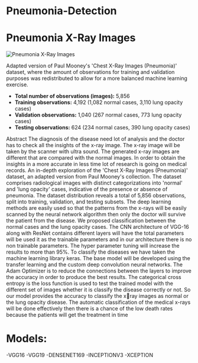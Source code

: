 # Pneumonia-Detection
# Pneumonia X-Ray Images

![Pneumonia X-Ray Images](https://storage.googleapis.com/kaggle-datasets-images/661308/1166777/3f1da6fe1f06a4b75feab9d7a8aa8339/dataset-cover.png?t=2020-06-19-23-15-03)

Adapted version of Paul Mooney's 'Chest X-Ray Images (Pneumonia)' dataset, where the amount of observations for training and validation purposes was redistributed to allow for a more balanced machine learning exercise.

- **Total number of observations (images):** 5,856
- **Training observations:** 4,192 (1,082 normal cases, 3,110 lung opacity cases)
- **Validation observations:** 1,040 (267 normal cases, 773 lung opacity cases)
- **Testing observations:** 624 (234 normal cases, 390 lung opacity cases)


Abstract
The diagnosis of the disease need lot of analysis and the doctor has to check all the insights 
of the x-ray image. The x-ray image will be taken by the scanner with ultra sound. The 
generated x-ray images are different that are compared with the normal images. In order to 
obtain the insights in a more accurate in less time lot of research is going on medical 
records. An in-depth exploration of the 'Chest X-Ray Images (Pneumonia)' dataset, an 
adapted version from Paul Mooney's collection. The dataset comprises radiological images 
with distinct categorizations into 'normal' and 'lung opacity' cases, indicative of the 
presence or absence of pneumonia. The dataset distribution reveals a total of 5,856 
observations, split into training, validation, and testing subsets. The deep learning methods 
are easily used so that the patterns from the x-rays will be easily scanned by the neural 
network algorithm then only the doctor will survive the patient from the disease. We 
proposed classification between the normal cases and the lung opacity cases. The CNN 
architecture of VGG-16 along with ResNet contains different layers will have the total 
parameters will be used it as the trainable parameters and in our architecture there is no 
non trainable parameters. The hyper parameter tuning will increase the results to more than 
95%. To classify the diseases we have taken the machine learning library keras. The base 
model will be developed using the transfer learning and the custom deep convolution neural 
networks. The Adam Optimizer is to reduce the connections between the layers to improve 
the accuracy in order to produce the best results. The categorical cross entropy is the loss 
function is used to test the trained model with the different set of images whether it is 
classify the disease correctly or not. So our model provides the accuracy to classify the xray images as normal or the lung opacity disease. The automatic classification of the 
medical x-rays will be done effectively then there is a chance of the low death rates because 
the patients will get the treatment in time

# Models:
-VGG16
-VGG19
-DENSENET169
-INCEPTIONV3
-XCEPTION


